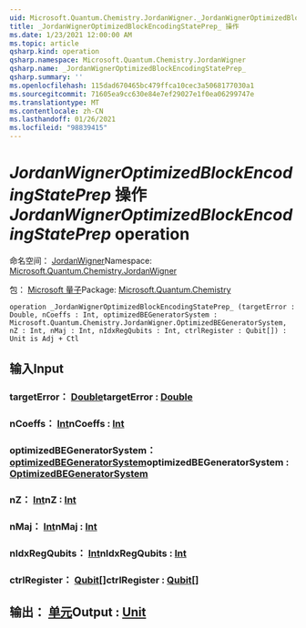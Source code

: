 ```yaml
---
uid: Microsoft.Quantum.Chemistry.JordanWigner._JordanWignerOptimizedBlockEncodingStatePrep_
title: _JordanWignerOptimizedBlockEncodingStatePrep_ 操作
ms.date: 1/23/2021 12:00:00 AM
ms.topic: article
qsharp.kind: operation
qsharp.namespace: Microsoft.Quantum.Chemistry.JordanWigner
qsharp.name: _JordanWignerOptimizedBlockEncodingStatePrep_
qsharp.summary: ''
ms.openlocfilehash: 115dad670465bc479ffca10cec3a5068177030a1
ms.sourcegitcommit: 71605ea9cc630e84e7ef29027e1f0ea06299747e
ms.translationtype: MT
ms.contentlocale: zh-CN
ms.lasthandoff: 01/26/2021
ms.locfileid: "98839415"
---
```

# <a name="_jordanwigneroptimizedblockencodingstateprep_-operation"></a><span data-ttu-id="a779d-102">_JordanWignerOptimizedBlockEncodingStatePrep_ 操作</span><span class="sxs-lookup"><span data-stu-id="a779d-102">_JordanWignerOptimizedBlockEncodingStatePrep_ operation</span></span>

<span data-ttu-id="a779d-103">命名空间： [JordanWigner](xref:Microsoft.Quantum.Chemistry.JordanWigner)</span><span class="sxs-lookup"><span data-stu-id="a779d-103">Namespace: [Microsoft.Quantum.Chemistry.JordanWigner](xref:Microsoft.Quantum.Chemistry.JordanWigner)</span></span>

<span data-ttu-id="a779d-104">包： [Microsoft 量子](https://nuget.org/packages/Microsoft.Quantum.Chemistry)</span><span class="sxs-lookup"><span data-stu-id="a779d-104">Package: [Microsoft.Quantum.Chemistry](https://nuget.org/packages/Microsoft.Quantum.Chemistry)</span></span>




```qsharp
operation _JordanWignerOptimizedBlockEncodingStatePrep_ (targetError : Double, nCoeffs : Int, optimizedBEGeneratorSystem : Microsoft.Quantum.Chemistry.JordanWigner.OptimizedBEGeneratorSystem, nZ : Int, nMaj : Int, nIdxRegQubits : Int, ctrlRegister : Qubit[]) : Unit is Adj + Ctl
```


## <a name="input"></a><span data-ttu-id="a779d-105">输入</span><span class="sxs-lookup"><span data-stu-id="a779d-105">Input</span></span>

### <a name="targeterror--double"></a><span data-ttu-id="a779d-106">targetError： [Double](xref:microsoft.quantum.lang-ref.double)</span><span class="sxs-lookup"><span data-stu-id="a779d-106">targetError : [Double](xref:microsoft.quantum.lang-ref.double)</span></span>




### <a name="ncoeffs--int"></a><span data-ttu-id="a779d-107">nCoeffs： [Int](xref:microsoft.quantum.lang-ref.int)</span><span class="sxs-lookup"><span data-stu-id="a779d-107">nCoeffs : [Int](xref:microsoft.quantum.lang-ref.int)</span></span>




### <a name="optimizedbegeneratorsystem--optimizedbegeneratorsystem"></a><span data-ttu-id="a779d-108">optimizedBEGeneratorSystem： [optimizedBEGeneratorSystem](xref:Microsoft.Quantum.Chemistry.JordanWigner.OptimizedBEGeneratorSystem)</span><span class="sxs-lookup"><span data-stu-id="a779d-108">optimizedBEGeneratorSystem : [OptimizedBEGeneratorSystem](xref:Microsoft.Quantum.Chemistry.JordanWigner.OptimizedBEGeneratorSystem)</span></span>




### <a name="nz--int"></a><span data-ttu-id="a779d-109">nZ： [Int](xref:microsoft.quantum.lang-ref.int)</span><span class="sxs-lookup"><span data-stu-id="a779d-109">nZ : [Int](xref:microsoft.quantum.lang-ref.int)</span></span>




### <a name="nmaj--int"></a><span data-ttu-id="a779d-110">nMaj： [Int](xref:microsoft.quantum.lang-ref.int)</span><span class="sxs-lookup"><span data-stu-id="a779d-110">nMaj : [Int](xref:microsoft.quantum.lang-ref.int)</span></span>




### <a name="nidxregqubits--int"></a><span data-ttu-id="a779d-111">nIdxRegQubits： [Int](xref:microsoft.quantum.lang-ref.int)</span><span class="sxs-lookup"><span data-stu-id="a779d-111">nIdxRegQubits : [Int](xref:microsoft.quantum.lang-ref.int)</span></span>




### <a name="ctrlregister--qubit"></a><span data-ttu-id="a779d-112">ctrlRegister： [Qubit](xref:microsoft.quantum.lang-ref.qubit)[]</span><span class="sxs-lookup"><span data-stu-id="a779d-112">ctrlRegister : [Qubit](xref:microsoft.quantum.lang-ref.qubit)[]</span></span>





## <a name="output--unit"></a><span data-ttu-id="a779d-113">输出： [单元](xref:microsoft.quantum.lang-ref.unit)</span><span class="sxs-lookup"><span data-stu-id="a779d-113">Output : [Unit](xref:microsoft.quantum.lang-ref.unit)</span></span>

